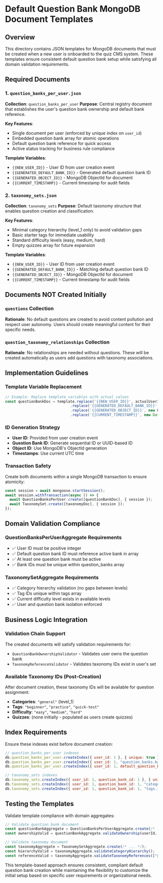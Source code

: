 # Default Question Bank MongoDB Document Templates

## Overview

This directory contains JSON templates for MongoDB documents that must be created when a new user is onboarded to the quiz CMS system. These templates ensure consistent default question bank setup while satisfying all domain validation requirements.

## Required Documents

### 1. `question_banks_per_user.json`
**Collection**: `question_banks_per_user`
**Purpose**: Central registry document that establishes the user's question bank ownership and default bank reference.

**Key Features**:
- Single document per user (enforced by unique index on `user_id`)
- Embedded question bank array for atomic operations
- Default question bank reference for quick access
- Active status tracking for business rule compliance

**Template Variables**:
- `{{NEW_USER_ID}}` - User ID from user creation event
- `{{GENERATED_DEFAULT_BANK_ID}}` - Generated default question bank ID
- `{{GENERATED_OBJECT_ID}}` - MongoDB ObjectId for document
- `{{CURRENT_TIMESTAMP}}` - Current timestamp for audit fields

### 2. `taxonomy_sets.json`
**Collection**: `taxonomy_sets`
**Purpose**: Default taxonomy structure that enables question creation and classification.

**Key Features**:
- Minimal category hierarchy (level_1 only) to avoid validation gaps
- Basic starter tags for immediate usability
- Standard difficulty levels (easy, medium, hard)
- Empty quizzes array for future expansion

**Template Variables**:
- `{{NEW_USER_ID}}` - User ID from user creation event
- `{{GENERATED_DEFAULT_BANK_ID}}` - Matching default question bank ID
- `{{GENERATED_OBJECT_ID}}` - MongoDB ObjectId for document
- `{{CURRENT_TIMESTAMP}}` - Current timestamp for audit fields

## Documents NOT Created Initially

### `questions` Collection
**Rationale**: No default questions are created to avoid content pollution and respect user autonomy. Users should create meaningful content for their specific needs.

### `question_taxonomy_relationships` Collection
**Rationale**: No relationships are needed without questions. These will be created automatically as users add questions with taxonomy associations.

## Implementation Guidelines

### Template Variable Replacement
```javascript
// Example: Replace template variables with actual values
const questionBankDoc = template.replace('{{NEW_USER_ID}}', actualUserId)
                              .replace('{{GENERATED_DEFAULT_BANK_ID}}', generatedBankId)
                              .replace('{{GENERATED_OBJECT_ID}}', new ObjectId())
                              .replace('{{CURRENT_TIMESTAMP}}', new Date());
```

### ID Generation Strategy
- **User ID**: Provided from user creation event
- **Question Bank ID**: Generate sequential ID or UUID-based ID
- **Object ID**: Use MongoDB's ObjectId generation
- **Timestamps**: Use current UTC time

### Transaction Safety
Create both documents within a single MongoDB transaction to ensure atomicity:

```javascript
const session = await mongoose.startSession();
await session.withTransaction(async () => {
  await QuestionBanksPerUser.create([questionBankDoc], { session });
  await TaxonomySet.create([taxonomyDoc], { session });
});
```

## Domain Validation Compliance

### QuestionBanksPerUserAggregate Requirements
- ✅ User ID must be positive integer
- ✅ Default question bank ID must reference active bank in array
- ✅ At least one question bank must be active
- ✅ Bank IDs must be unique within question_banks array

### TaxonomySetAggregate Requirements
- ✅ Category hierarchy validation (no gaps between levels)
- ✅ Tag IDs unique within tags array
- ✅ Current difficulty level exists in available levels
- ✅ User and question bank isolation enforced

## Business Logic Integration

### Validation Chain Support
The created documents will satisfy validation requirements for:
- `QuestionBankOwnershipValidator` - Validates user owns the question bank
- `TaxonomyReferenceValidator` - Validates taxonomy IDs exist in user's set

### Available Taxonomy IDs (Post-Creation)
After document creation, these taxonomy IDs will be available for question assignment:
- **Categories**: `"general"` (level_1)
- **Tags**: `"beginner"`, `"practice"`, `"quick-test"`
- **Difficulty**: `"easy"`, `"medium"`, `"hard"`
- **Quizzes**: (none initially - populated as users create quizzes)

## Index Requirements

Ensure these indexes exist before document creation:

```javascript
// question_banks_per_user indexes
db.question_banks_per_user.createIndex({ user_id: 1 }, { unique: true });
db.question_banks_per_user.createIndex({ user_id: 1, "question_banks.bank_id": 1 });
db.question_banks_per_user.createIndex({ user_id: 1, default_question_bank_id: 1 });

// taxonomy_sets indexes
db.taxonomy_sets.createIndex({ user_id: 1, question_bank_id: 1 }, { unique: true });
db.taxonomy_sets.createIndex({ user_id: 1, question_bank_id: 1, "categories.level_1.id": 1 });
db.taxonomy_sets.createIndex({ user_id: 1, question_bank_id: 1, "tags.id": 1 });
```

## Testing the Templates

Validate template compliance with domain aggregates:

```javascript
// Validate question bank document
const questionBankAggregate = QuestionBanksPerUserAggregate.create(/* ... */);
const ownershipValid = questionBankAggregate.validateOwnership(userId, bankId);

// Validate taxonomy document
const taxonomyAggregate = TaxonomySetAggregate.create(/* ... */);
const hierarchyValid = taxonomyAggregate.validateCategoryHierarchy();
const referenceValid = taxonomyAggregate.validateTaxonomyReferences(["general", "beginner"]);
```

This template-based approach ensures consistent, compliant default question bank creation while maintaining the flexibility to customize the initial setup based on specific user requirements or organizational needs.